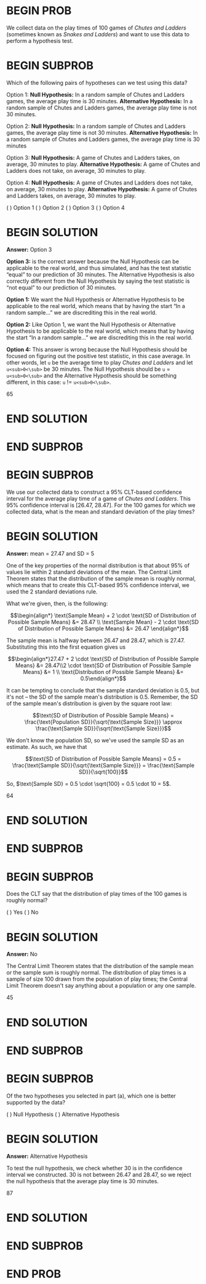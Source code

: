 # BEGIN PROB
We collect data on the play times of 100 games of *Chutes and Ladders* (sometimes known as *Snakes and Ladders*) and want to use this data to perform a hypothesis test.

# BEGIN SUBPROB
Which of the following pairs of hypotheses can we test using this data?

Option 1:
**Null Hypothesis:** In a random sample of Chutes and Ladders games, the average play time is 30 minutes.
**Alternative Hypothesis:** In a random sample of Chutes and Ladders games, the average play time is not 30 minutes.

Option 2:
**Null Hypothesis:** In a random sample of Chutes and Ladders games, the average
play time is not 30 minutes.
**Alternative Hypothesis:** In a random sample of Chutes and Ladders games, the
average play time is 30 minutes

Option 3:
**Null Hypothesis:** A game of Chutes and Ladders takes, on average, 30 minutes to play.
**Alternative Hypothesis:** A game of Chutes and Ladders does not take, on average, 30 minutes to play.

Option 4:
**Null Hypothesis:** A game of Chutes and Ladders does not take, on average, 30 minutes to play.
**Alternative Hypothesis:** A game of Chutes and Ladders takes, on average, 30 minutes to play.

( ) Option 1
( ) Option 2
( ) Option 3
( ) Option 4

# BEGIN SOLUTION

**Answer:** Option 3

**Option 3:** is the correct answer because the Null Hypothesis can be applicable to the real world, and thus simulated, and has the test statistic “equal” to our prediction of 30 minutes. The Alternative Hypothesis is also correctly different from the Null Hypothesis by saying the test statistic is “not equal” to our prediction of 30 minutes.

**Option 1:** We want the Null Hypothesis or Alternative Hypothesis to be applicable to the real world, which means that by having the start “In a random sample…” we are discrediting this in the real world.

**Option 2:** Like Option 1, we want the Null Hypothesis or Alternative Hypothesis to be applicable to the real world, which means that by having the start “In a random sample…” we are discrediting this in the real world.

**Option 4:** This answer is wrong because the Null Hypothesis should be focused on figuring out the positive test statistic, in this case average. In other words, let `u` be the average time to play *Chutes and Ladders* and let `u<sub>0<\sub>` be 30 minutes. The Null Hypothesis should be `u` = `u<sub>0<\sub>` and the Alternative Hypothesis should be something different, in this case: `u` != `u<sub>0<\sub>`.

<average>65</average>

# END SOLUTION

# END SUBPROB

# BEGIN SUBPROB
We use our collected data to construct a 95% CLT-based confidence interval for the average play time of a game of *Chutes and Ladders*. This 95% confidence interval is [26.47, 28.47]. For the 100 games for which we collected data, what is the mean and standard deviation of the play times?

# BEGIN SOLUTION

**Answer:** mean = 27.47 and SD = 5

One of the key properties of the normal distribution is that about 95% of values lie within 2 standard deviations of the mean. The Central Limit Theorem states that the distribution of the sample mean is roughly normal, which means that to create this CLT-based 95% confidence interval, we used the 2 standard deviations rule.

What we're given, then, is the following:

$$\begin{align*} \text{Sample Mean} + 2 \cdot \text{SD of Distribution of Possible Sample Means} &= 28.47 \\ \text{Sample Mean} - 2 \cdot \text{SD of Distribution of Possible Sample Means} &= 26.47 \end{align*}$$

The sample mean is halfway between 26.47 and 28.47, which is 27.47. Substituting this into the first equation gives us

$$\begin{align*}27.47 + 2 \cdot \text{SD of Distribution of Possible Sample Means} &= 28.47\\2 \cdot \text{SD of Distribution of Possible Sample Means} &= 1 \\ \text{Distribution of Possible Sample Means} &= 0.5\end{align*}$$

It can be tempting to conclude that the sample standard deviation is 0.5, but it's not – the SD of the sample mean's distribution is 0.5. Remember, the SD of the sample mean's distribution is given by the square root law:

$$\text{SD of Distribution of Possible Sample Means} = \frac{\text{Population SD}}{\sqrt{\text{Sample Size}}} \approx \frac{\text{Sample SD}}{\sqrt{\text{Sample Size}}}$$

We don't know the population SD, so we've used the sample SD as an estimate. As such, we have that 

$$\text{SD of Distribution of Possible Sample Means} = 0.5 = \frac{\text{Sample SD}}{\sqrt{\text{Sample Size}}} = \frac{\text{Sample SD}}{\sqrt{100}}$$

So, $\text{Sample SD} = 0.5 \cdot \sqrt{100} = 0.5 \cdot 10 = 5$.

<average>64</average>

# END SOLUTION

# END SUBPROB

# BEGIN SUBPROB
Does the CLT say that the distribution of play times of the 100 games is roughly
normal?

( ) Yes
( ) No

# BEGIN SOLUTION

**Answer:** No

The Central Limit Theorem states that the distribution of the sample mean or the sample sum is roughly normal. The distribution of play times is a sample of size 100 drawn from the population of play times; the Central Limit Theorem doesn't say anything about a population or any one sample.

<average>45</average>

# END SOLUTION

# END SUBPROB

# BEGIN SUBPROB
Of the two hypotheses you selected in part (a), which one is better supported by the data?

( ) Null Hypothesis
( ) Alternative Hypothesis

# BEGIN SOLUTION

**Answer:** Alternative Hypothesis

To test the null hypothesis, we check whether 30 is in the confidence interval we constructed. 30 is not between 26.47 and 28.47, so we reject the null hypothesis that the average play time is 30 minutes.

<average>87</average>

# END SOLUTION

# END SUBPROB

# END PROB
